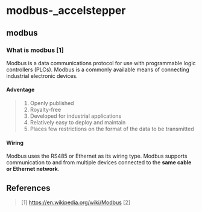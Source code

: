 # modbus-_accelstepper

## modbus
### What is modbus [1]
Modbus is a data communications protocol for use with programmable logic controllers (PLCs).
Modbus is a commonly available means of connecting industrial electronic devices.
#### Adventage
> 1. Openly published
> 2. Royalty-free
> 3. Developed for industrial applications
> 4. Relatively easy to deploy and maintain
> 5. Places few restrictions on the format of the data to be transmitted

#### Wiring
Modbus uses the RS485 or Ethernet as its wiring type.
Modbus supports communication to and from multiple devices connected to the **same cable or Ethernet network**.

## References
> [1] https://en.wikipedia.org/wiki/Modbus
> [2] 
